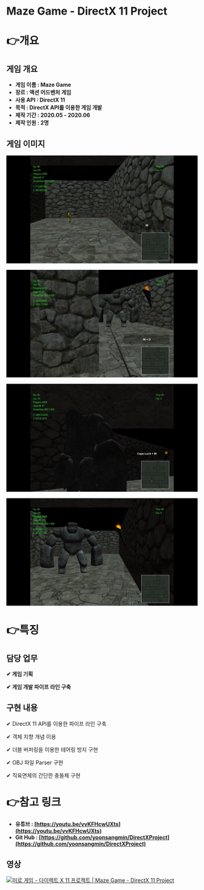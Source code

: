 # Maze Game - DirectX 11 Project

# 👉개요

## 게임 개요

- **게임 이름 : Maze Game**
- **장르 : 액션 어드벤처 게임**
- **사용 API : DirectX 11**
- **목적 : DirectX API를 이용한 게임 개발**
- **제작 기간 : 2020.05 - 2020.06**
- **제작 인원 : 2명**

## 게임 이미지

![1.png](Images/1.png)

![2.png](Images/2.png)

![3.png](Images/3.png)

![4.png](Images/4.png)

# 👉특징

## 담당 업무

**✔ 게임 기획**

**✔ 게임 개발 파이프 라인 구축**

## 구현 내용

✔ DirectX 11 API를 이용한 파이프 라인 구축

✔ 객체 지향 개념 이용

✔ 더블 버퍼링을 이용한 테어링 방지 구현

✔ OBJ 파일 Parser 구현

✔ 직육면체의 간단한 충돌체 구현

# 👉참고 링크

- **유튜브 : [https://youtu.be/vvKFHcwUXts](https://youtu.be/vvKFHcwUXts)**
- **Git Hub : [https://github.com/yoonsangmin/DirectXProject](https://github.com/yoonsangmin/DirectXProject)**

## 영상

[![미로 게임 - 다이렉트 X 11 프로젝트 | Maze Game - DirectX 11 Project](https://img.youtube.com/vi/vvKFHcwUXts/0.jpg)](https://www.youtube.com/watch?v=vvKFHcwUXts "미로 게임 - 다이렉트 X 11 프로젝트 | Maze Game - DirectX 11 Project")
